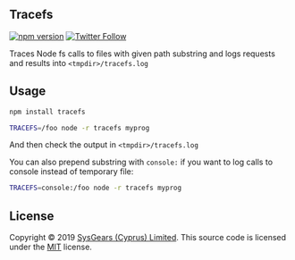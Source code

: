 ## Tracefs

[![npm version](https://badge.fury.io/js/tracefs.svg)](https://badge.fury.io/js/tracefs)
[![Twitter Follow](https://img.shields.io/twitter/follow/sysgears.svg?style=social)](https://twitter.com/sysgears)

Traces Node fs calls to files with given path substring and logs requests and results into `<tmpdir>/tracefs.log`

## Usage

```bash
npm install tracefs
```

```bash
TRACEFS=/foo node -r tracefs myprog
```

And then check the output in
`<tmpdir>/tracefs.log`

You can also prepend substring with `console:` if you want to log calls to console instead of temporary file:
```bash
TRACEFS=console:/foo node -r tracefs myprog
```

## License
Copyright © 2019 [SysGears (Cyprus) Limited]. This source code is licensed under the [MIT] license.

[MIT]: LICENSE
[SysGears (Cyprus) Limited]: http://sysgears.com

